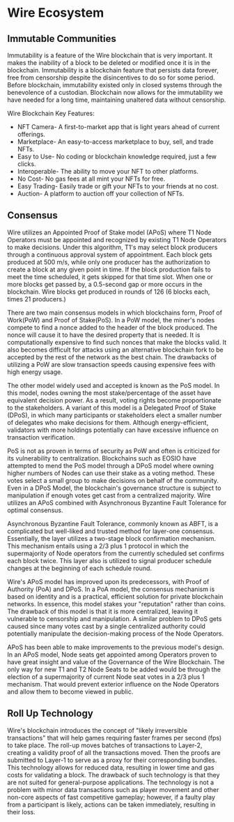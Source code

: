 # Wire Ecosystem 

## Immutable Communities
 
Immutability is a feature of the Wire blockchain that is very important. It makes the inability of a block to be deleted or modified once it is in the blockchain. Immutability is a blockchain feature that persists data forever, free from censorship despite the disincentives to do so for some period. Before blockchain, immutability existed only in closed systems through the benevolence of a custodian. Blockchain now allows for the immutability we have needed for a long time, maintaining unaltered data without censorship.

Wire Blockchain Key Features: 

* NFT Camera- A first-to-market app that is light years ahead of current offerings.
* Marketplace- An easy-to-access marketplace to buy, sell, and trade NFTs.
* Easy to Use- No coding or blockchain knowledge required, just a few clicks.
* Interoperable- The ability to move your NFT to other platforms.
* No Cost- No gas fees at all mint your NFTs for free.
* Easy Trading- Easily trade or gift your NFTs to your friends at no cost.
* Auction- A platform to auction off your collection of NFTs.

## Consensus

Wire utilizes an Appointed Proof of Stake model (APoS) where T1 Node Operators must be appointed and recognized by existing T1 Node Operators to make decisions. Under this algorithm, T1's may select block producers through a continuous approval system of appointment. Each block gets produced at 500 m/s, while only one producer has the authorization to create a block at any given point in time. If the block production fails to meet the time scheduled, it gets skipped for that time slot. When one or more blocks get passed by, a 0.5-second gap or more occurs in the blockchain. Wire blocks get produced in rounds of 126 (6 blocks each, times 21 producers.)
 
There are two main consensus models in which blockchains form, Proof of Work(PoW) and Proof of Stake(PoS). In a PoW model, the miner's nodes compete to find a nonce added to the header of the block produced. The nonce will cause it to have the desired property that is needed. It is computationally expensive to find such nonces that make the blocks valid. It also becomes difficult for attacks using an alternative blockchain fork to be accepted by the rest of the network as the best chain. The drawbacks of utilizing a PoW are slow transaction speeds causing expensive fees with high energy usage.

The other model widely used and accepted is known as the PoS model. In this model, nodes owning the most stake/percentage of the asset have equivalent decision power. As a result, voting rights become proportionate to the stakeholders. A variant of this model is a Delegated Proof of Stake (DPoS), in which many participants or stakeholders elect a smaller number of delegates who make decisions for them. Although energy-efficient, validators with more holdings potentially can have excessive influence on transaction verification.

PoS is not as proven in terms of security as PoW and often is criticized for its vulnerability to centralization. Blockchains such as EOSIO have attempted to mend the PoS model through a DPoS model where owning higher numbers of Nodes can use their stake as a voting method. These votes select a small group to make decisions on behalf of the community. Even in a DPoS Model, the blockchain's governance structure is subject to manipulation if enough votes get cast from a centralized majority. Wire utilizes an APoS combined with Asynchronous Byzantine Fault Tolerance for optimal consensus.

Asynchronous Byzantine Fault Tolerance, commonly known as ABFT, is a complicated but well-liked and trusted method for layer-one consensus. Essentially, the layer utilizes a two-stage block confirmation mechanism. This mechanism entails using a 2/3 plus 1 protocol in which the supermajority of Node operators from the currently scheduled set confirms each block twice. This layer also is utilized to signal producer schedule changes at the beginning of each schedule round. 

Wire's APoS model has improved upon its predecessors, with Proof of Authority (PoA) and DPoS. In a PoA model, the consensus mechanism is based on identity and is a practical, efficient solution for private blockchain networks. In essence, this model stakes your "reputation" rather than coins. The drawback of this model is that it is more centralized, leaving it vulnerable to censorship and manipulation. A similar problem to DPoS gets caused since many votes cast by a single centralized authority could potentially manipulate the decision-making process of the Node Operators.

APoS has been able to make improvements to the previous model's design. In an APoS model, Node seats get appointed among Operators proven to have great insight and value of the Governance of the Wire Blockchain. The only way for new T1 and T2 Node Seats to be added would be through the election of a supermajority of current Node seat votes in a 2/3 plus 1 mechanism. That would prevent exterior influence on the Node Operators and allow them to become viewed in public.

## Roll Up Technology

Wire's blockchain introduces the concept of "likely irreversible transactions" that will help games requiring faster frames per second (fps) to take place. The roll-up moves batches of transactions to Layer-2, creating a validity proof of all the transactions moved. Then the proofs are submitted to Layer-1 to serve as a proxy for their corresponding bundles. This technology allows for reduced data, resulting in lower time and gas costs for validating a block. The drawback of such technology is that they are not suited for general-purpose applications. The technology is not a problem with minor data transactions such as player movement and other non-core aspects of fast competitive gameplay; however, if a faulty play from a participant is likely, actions can be taken immediately, resulting in their loss.
